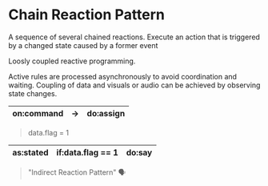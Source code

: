# Chain Reaction Pattern

A sequence of several chained reactions. 
Execute an action that is triggered by a changed state caused by a former event

Loosly coupled reactive programming.

Active rules are processed asynchronously to avoid coordination and waiting. Coupling of data and visuals or audio can be achieved by observing state changes.

| on:command	| →	| do:assign |
|---|---|---|
> data.flag = 1

| as:stated	| if:data.flag == 1	| do:say | 
|---|---|---|
> "Indirect Reaction Pattern" 🗣
